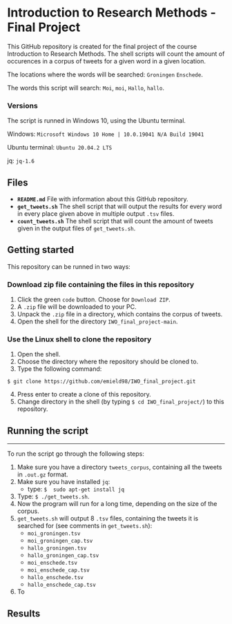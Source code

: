 # Introduction to Research Methods - Final Project

This GitHub repository is created for the final project of the course Introduction to Research Methods. The shell scripts will count the amount of occurences in a corpus of tweets for a given word in a given location. 

The locations where the words will be searched: `Groningen` `Enschede`.

The words this script will search: `Moi`, `moi`, `Hallo`, `hallo`.

### Versions
The script is runned in Windows 10, using the Ubuntu terminal. 

Windows:            `Microsoft Windows 10 Home | 10.0.19041 N/A Build 19041`

Ubuntu terminal:    `Ubuntu 20.04.2 LTS`

jq:                 `jq-1.6`

## Files
* **`README.md`** File with information about this GitHub repository.
* **`get_tweets.sh`** The shell script that will output the results for every word in every place given above in multiple output `.tsv` files. 
* **`count_tweets.sh`** The shell script that will count the amount of tweets given in the output files of `get_tweets.sh`.

## Getting started
This repository can be runned in two ways:

### Download zip file containing the files in this repository

1. Click the green `code` button. Choose for `Download ZIP`. 
2. A `.zip` file will be downloaded to your PC.
3. Unpack the `.zip` file in a directory, which contains the corpus of tweets.
4. Open the shell for the directory `IWO_final_project-main`.

### Use the Linux shell to clone the repository

1. Open the shell.
2. Choose the directory where the repository should be cloned to.
3. Type the following command: 
```shell 
$ git clone https://github.com/emield98/IWO_final_project.git
```
4. Press enter to create a clone of this repository.
5. Change directory in the shell (by typing `$ cd IWO_final_project/`) to this repository.

## Running the script
----
To run the script go through the following steps:
1. Make sure you have a directory `tweets_corpus`, containing all the tweets in `.out.gz` format.
2. Make sure you have installed `jq`:
    - type: `$  sudo apt-get install jq`
4. Type: `$ ./get_tweets.sh`.
5. Now the program will run for a long time, depending on the size of the corpus.
6. `get_tweets.sh` will output 8 `.tsv` files, containing the tweets it is searched for (see comments in `get_tweets.sh`):
    - `moi_groningen.tsv`
    - `moi_groningen_cap.tsv`
    - `hallo_groningen.tsv`
    - `hallo_groningen_cap.tsv`
    - `moi_enschede.tsv`
    - `moi_enschede_cap.tsv`
    - `hallo_enschede.tsv`
    - `hallo_enschede_cap.tsv`
7. To  

## Results



